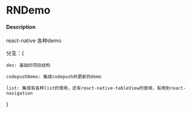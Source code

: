 # RNDemo

#### Description
react-native 各种demo

分支：{

    dev: 基础的项目结构

    codepushDemo: 集成codepush热更新的demo

    list: 集成有各种list的使用，还有react-native-tableView的使用，有用到react-navigation

}